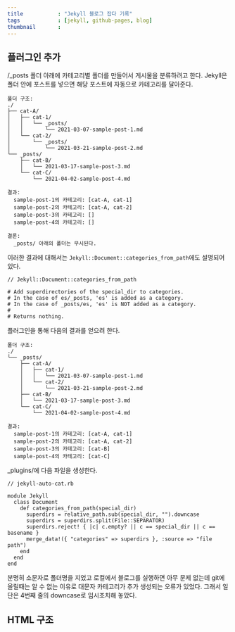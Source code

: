 ```yaml
---
title           : "Jekyll 블로그 잡다 기록"
tags            : [jekyll, github-pages, blog]
thumbnail       : 
---
```

## 플러그인 추가
/_posts 폴더 아래에 카테고리별 폴더를 만들어서 게시물을 분류하려고 한다. Jekyll은 폴더 안에 포스트를 넣으면 해당 포스트에 자동으로 카테고리를 달아준다. 

```
폴더 구조:
./
├── cat-A/
│   ├── cat-1/
│   │   └── _posts/
│   │       └── 2021-03-07-sample-post-1.md
│   └── cat-2/
│       └── _posts/
│           └── 2021-03-21-sample-post-2.md
└── _posts/
    ├── cat-B/
    │   └── 2021-03-17-sample-post-3.md
    └── cat-C/
        └── 2021-04-02-sample-post-4.md

결과:
  sample-post-1의 카테고리: [cat-A, cat-1]
  sample-post-2의 카테고리: [cat-A, cat-2]
  sample-post-3의 카테고리: []
  sample-post-4의 카테고리: []

결론:
  _posts/ 아래의 폴더는 무시된다.
```

이러한 결과에 대해서는 ``Jekyll::Document::categories_from_path``에도 설명되어있다.

```
// Jekyll::Document::categories_from_path

# Add superdirectories of the special_dir to categories.
# In the case of es/_posts, 'es' is added as a category.
# In the case of _posts/es, 'es' is NOT added as a category.
#
# Returns nothing.
```

플러그인을 통해 다음의 결과를 얻으려 한다.

```
폴더 구조:
./
└── _posts/
    ├── cat-A/
    │   ├── cat-1/
    │   │   └── 2021-03-07-sample-post-1.md
    │   └── cat-2/
    │       └── 2021-03-21-sample-post-2.md
    ├── cat-B/
    │   └── 2021-03-17-sample-post-3.md
    └── cat-C/
        └── 2021-04-02-sample-post-4.md

결과:
  sample-post-1의 카테고리: [cat-A, cat-1]
  sample-post-2의 카테고리: [cat-A, cat-2]
  sample-post-3의 카테고리: [cat-B]
  sample-post-4의 카테고리: [cat-C]
```

_plugins/에 다음 파일을 생성한다.

```
// jekyll-auto-cat.rb

module Jekyll
  class Document
    def categories_from_path(special_dir)
      superdirs = relative_path.sub(special_dir, "").downcase
      superdirs = superdirs.split(File::SEPARATOR)
      superdirs.reject! { |c| c.empty? || c == special_dir || c == basename }
      merge_data!({ "categories" => superdirs }, :source => "file path")
    end
  end
end
```

분명히 소문자로 폴더명을 지었고 로컬에서 블로그를 실행하면 아무 문제 없는데 git에 올릴때는 알 수 없는 이유로 대문자 카테고리가 추가 생성되는 오류가 있었다. 그래서 일단은 4번째 줄의 downcase로 임시조치해 놓았다.

## HTML 구조


